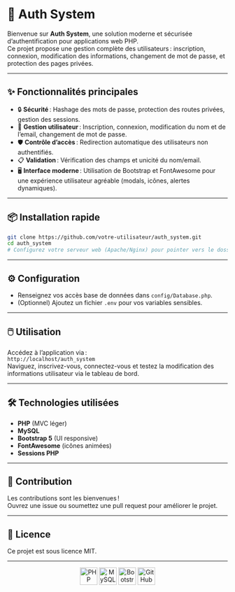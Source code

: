 # 🚀 Auth System

Bienvenue sur **Auth System**, une solution moderne et sécurisée d’authentification pour applications web PHP.  
Ce projet propose une gestion complète des utilisateurs : inscription, connexion, modification des informations, changement de mot de passe, et protection des pages privées.

---

## ✨ Fonctionnalités principales

- 🔒 **Sécurité** : Hashage des mots de passe, protection des routes privées, gestion des sessions.
- 👤 **Gestion utilisateur** : Inscription, connexion, modification du nom et de l’email, changement de mot de passe.
- 🛡️ **Contrôle d’accès** : Redirection automatique des utilisateurs non authentifiés.
- 📋 **Validation** : Vérification des champs et unicité du nom/email.
- 🖥️ **Interface moderne** : Utilisation de Bootstrap et FontAwesome pour une expérience utilisateur agréable (modals, icônes, alertes dynamiques).

---

## 📦 Installation rapide

```bash
git clone https://github.com/votre-utilisateur/auth_system.git
cd auth_system
# Configurez votre serveur web (Apache/Nginx) pour pointer vers le dossier du projet
```

---

## ⚙️ Configuration

- Renseignez vos accès base de données dans `config/Database.php`.
- (Optionnel) Ajoutez un fichier `.env` pour vos variables sensibles.

---

## 🖱️ Utilisation

Accédez à l’application via :  
`http://localhost/auth_system`  
Naviguez, inscrivez-vous, connectez-vous et testez la modification des informations utilisateur via le tableau de bord.

---

## 🛠️ Technologies utilisées

- **PHP** (MVC léger)
- **MySQL**
- **Bootstrap 5** (UI responsive)
- **FontAwesome** (icônes animées)
- **Sessions PHP**

---

## 🤝 Contribution

Les contributions sont les bienvenues !  
Ouvrez une issue ou soumettez une pull request pour améliorer le projet.

---

## 📄 Licence

Ce projet est sous licence MIT.

---

<p align="center">
  <img src="https://cdn.jsdelivr.net/gh/devicons/devicon/icons/php/php-original.svg" width="40" alt="PHP" />
  <img src="https://cdn.jsdelivr.net/gh/devicons/devicon/icons/mysql/mysql-original.svg" width="40" alt="MySQL" />
  <img src="https://cdn.jsdelivr.net/gh/devicons/devicon/icons/bootstrap/bootstrap-original.svg" width="40" alt="Bootstrap" />
  <img src="https://cdn.jsdelivr.net/gh/devicons/devicon/icons/github/github-original.svg" width="40" alt="GitHub" />
</p>
